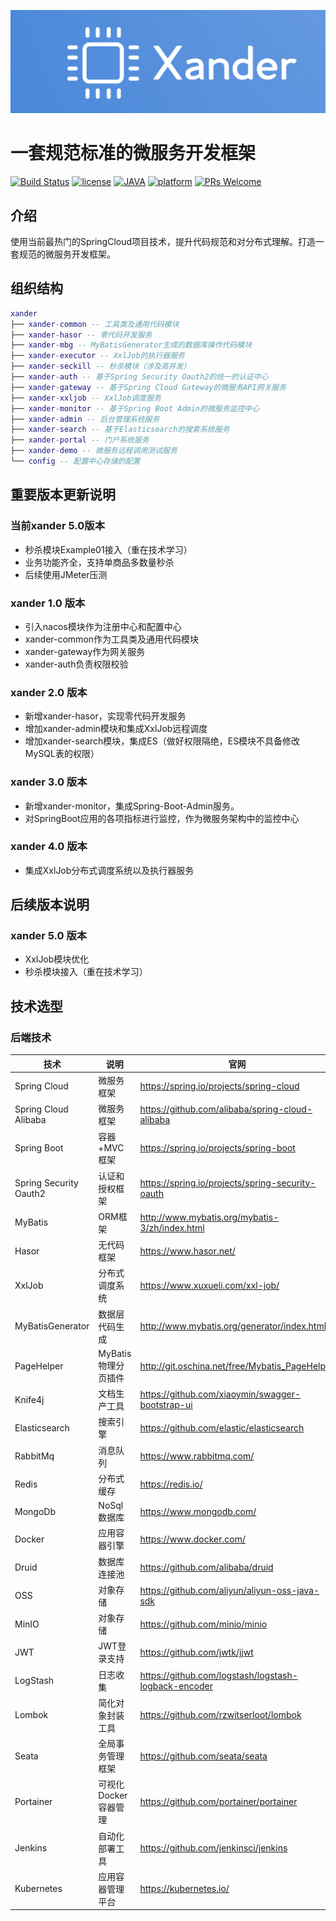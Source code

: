 ![logo](doc/resource/logo.png)
# 一套规范标准的微服务开发框架

[![Build Status](https://travis-ci.org/xia-chu/ZLMediaKit.svg?branch=master)](https://travis-ci.org/xia-chu/ZLMediaKit)
[![license](http://img.shields.io/badge/license-MIT-green.svg)](https://github.com/xia-chu/ZLMediaKit/blob/master/LICENSE)
[![JAVA](https://img.shields.io/badge/language-java-red.svg)](https://en.cppreference.com/)
[![platform](https://img.shields.io/badge/platform-linux%20|%20macos%20|%20windows-blue.svg)](https://github.com/xia-chu/ZLMediaKit)
[![PRs Welcome](https://img.shields.io/badge/PRs-welcome-yellow.svg)](https://github.com/xia-chu/ZLMediaKit/pulls)

## 介绍
使用当前最热门的SpringCloud项目技术，提升代码规范和对分布式理解。打造一套规范的微服务开发框架。

## 组织结构

``` lua
xander
├── xander-common -- 工具类及通用代码模块
├── xander-hasor -- 零代码开发服务
├── xander-mbg -- MyBatisGenerator生成的数据库操作代码模块
├── xander-executor -- XxlJob的执行器服务
├── xander-seckill -- 秒杀模块（涉及高并发）
├── xander-auth -- 基于Spring Security Oauth2的统一的认证中心
├── xander-gateway -- 基于Spring Cloud Gateway的微服务API网关服务
├── xander-xxljob -- XxlJob调度服务
├── xander-monitor -- 基于Spring Boot Admin的微服务监控中心
├── xander-admin -- 后台管理系统服务
├── xander-search -- 基于Elasticsearch的搜索系统服务
├── xander-portal -- 门户系统服务
├── xander-demo -- 微服务远程调用测试服务
└── config -- 配置中心存储的配置
```

## 重要版本更新说明

### 当前xander 5.0版本
- 秒杀模块Example01接入（重在技术学习）
- 业务功能齐全，支持单商品多数量秒杀
- 后续使用JMeter压测

### xander 1.0 版本

- 引入nacos模块作为注册中心和配置中心
- xander-common作为工具类及通用代码模块
- xander-gateway作为网关服务
- xander-auth负责权限校验


### xander 2.0 版本

- 新增xander-hasor，实现零代码开发服务
- 增加xander-admin模块和集成XxlJob远程调度
- 增加xander-search模块，集成ES（做好权限隔绝，ES模块不具备修改MySQL表的权限）


### xander 3.0 版本

- 新增xander-monitor，集成Spring-Boot-Admin服务。
- 对SpringBoot应用的各项指标进行监控，作为微服务架构中的监控中心


### xander 4.0 版本

- 集成XxlJob分布式调度系统以及执行器服务

## 后续版本说明
### xander 5.0 版本
- XxlJob模块优化
- 秒杀模块接入（重在技术学习）

## 技术选型

### 后端技术

| 技术                     | 说明            | 官网                                                   |
|------------------------|---------------|------------------------------------------------------|
| Spring Cloud           | 微服务框架         | https://spring.io/projects/spring-cloud              |
| Spring Cloud Alibaba   | 微服务框架         | https://github.com/alibaba/spring-cloud-alibaba      |
| Spring Boot            | 容器+MVC框架      | https://spring.io/projects/spring-boot               |
| Spring Security Oauth2 | 认证和授权框架       | https://spring.io/projects/spring-security-oauth     |
| MyBatis                | ORM框架         | http://www.mybatis.org/mybatis-3/zh/index.html       |
| Hasor                  | 无代码框架         | https://www.hasor.net/                               |
| XxlJob                 | 分布式调度系统       | https://www.xuxueli.com/xxl-job/       |
| MyBatisGenerator       | 数据层代码生成       | http://www.mybatis.org/generator/index.html          |
| PageHelper             | MyBatis物理分页插件 | http://git.oschina.net/free/Mybatis_PageHelper       |
| Knife4j                | 文档生产工具        | https://github.com/xiaoymin/swagger-bootstrap-ui     |
| Elasticsearch          | 搜索引擎          | https://github.com/elastic/elasticsearch             |
| RabbitMq               | 消息队列          | https://www.rabbitmq.com/                            |
| Redis                  | 分布式缓存         | https://redis.io/                                    |
| MongoDb                | NoSql数据库      | https://www.mongodb.com/                             |
| Docker                 | 应用容器引擎        | https://www.docker.com/                              |
| Druid                  | 数据库连接池        | https://github.com/alibaba/druid                     |
| OSS                    | 对象存储          | https://github.com/aliyun/aliyun-oss-java-sdk        |
| MinIO                  | 对象存储          | https://github.com/minio/minio                       |
| JWT                    | JWT登录支持       | https://github.com/jwtk/jjwt                         |
| LogStash               | 日志收集          | https://github.com/logstash/logstash-logback-encoder |
| Lombok                 | 简化对象封装工具      | https://github.com/rzwitserloot/lombok               |
| Seata                  | 全局事务管理框架      | https://github.com/seata/seata                       |
| Portainer              | 可视化Docker容器管理 | https://github.com/portainer/portainer               |
| Jenkins                | 自动化部署工具       | https://github.com/jenkinsci/jenkins                 |
| Kubernetes             | 应用容器管理平台      | https://kubernetes.io/                               |